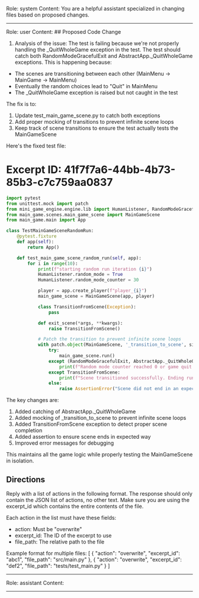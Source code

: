Role: system
Content: You are a helpful assistant specialized in changing files based on proposed changes.
__________________
Role: user
Content: ## Proposed Code Change
1. Analysis of the issue:
The test is failing because we're not properly handling the _QuitWholeGame exception in the test. The test should catch both RandomModeGracefulExit and AbstractApp._QuitWholeGame exceptions. This is happening because:

- The scenes are transitioning between each other (MainMenu -> MainGame -> MainMenu)
- Eventually the random choices lead to "Quit" in MainMenu
- The _QuitWholeGame exception is raised but not caught in the test

The fix is to:
1. Update test_main_game_scene.py to catch both exceptions
2. Add proper mocking of transitions to prevent infinite scene loops
3. Keep track of scene transitions to ensure the test actually tests the MainGameScene

Here's the fixed test file:

# Excerpt ID: 41f7f7a6-44bb-4b73-85b3-c7c759aa0837
```python main_game/tests/test_main_game_scene.py
import pytest
from unittest.mock import patch
from mini_game_engine.engine.lib import HumanListener, RandomModeGracefulExit, AbstractApp
from main_game.scenes.main_game_scene import MainGameScene
from main_game.main import App

class TestMainGameSceneRandomRun:
    @pytest.fixture
    def app(self):
        return App()

    def test_main_game_scene_random_run(self, app):
        for i in range(10):
            print(f"starting random run iteration {i}")
            HumanListener.random_mode = True
            HumanListener.random_mode_counter = 30

            player = app.create_player(f"player_{i}")
            main_game_scene = MainGameScene(app, player)

            class TransitionFromScene(Exception):
                pass

            def exit_scene(*args, **kwargs):
                raise TransitionFromScene()

            # Patch the transition to prevent infinite scene loops
            with patch.object(MainGameScene, '_transition_to_scene', side_effect=exit_scene):
                try:
                    main_game_scene.run()
                except (RandomModeGracefulExit, AbstractApp._QuitWholeGame):
                    print(f"Random mode counter reached 0 or game quit. Ending run {i}")
                except TransitionFromScene:
                    print(f"Scene transitioned successfully. Ending run {i}")
                else:
                    raise AssertionError("Scene did not end in an expected way")
```

The key changes are:
1. Added catching of AbstractApp._QuitWholeGame
2. Added mocking of _transition_to_scene to prevent infinite scene loops
3. Added TransitionFromScene exception to detect proper scene completion
4. Added assertion to ensure scene ends in expected way
5. Improved error messages for debugging

This maintains all the game logic while properly testing the MainGameScene in isolation.

## Directions
Reply with a list of actions in the following format. The response should only contain the JSON list of actions, no other text.
Make sure you are using the excerpt_id which contains the entire contents of the file.

Each action in the list must have these fields:
- action: Must be "overwrite"
- excerpt_id: The ID of the excerpt to use
- file_path: The relative path to the file

Example format for multiple files:
[
    {
        "action": "overwrite",
        "excerpt_id": "abc1",
        "file_path": "src/main.py"
    },
    {
        "action": "overwrite",
        "excerpt_id": "def2",
        "file_path": "tests/test_main.py"
    }
]
__________________
Role: assistant
Content: 
__________________
